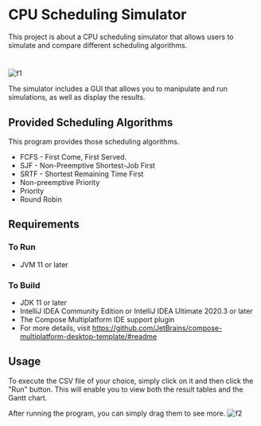# CPU Scheduling Simulator
This project is about a CPU scheduling simulator that allows users to simulate and compare different scheduling algorithms.
#
![f1](https://user-images.githubusercontent.com/53341392/235887774-a7bcaadc-44ac-4747-8b11-d3a9e84e3c8b.gif)

The simulator includes a GUI that allows you to manipulate and run simulations, as well as display the results.

## Provided Scheduling Algorithms
This program provides those scheduling algorithms.
* FCFS - First Come, First Served.
* SJF - Non-Preemptive Shortest-Job First
* SRTF - Shortest Remaining Time First
* Non-preemptive Priority
* Priority
* Round Robin

## Requirements
### To Run
* JVM 11 or later

### To Build
* JDK 11 or later
* IntelliJ IDEA Community Edition or IntelliJ IDEA Ultimate 2020.3 or later 
* The Compose Multiplatform IDE support plugin
* For more details, visit https://github.com/JetBrains/compose-multiplatform-desktop-template/#readme

## Usage
To execute the CSV file of your choice, simply click on it and then click the "Run" button.
This will enable you to view both the result tables and the Gantt chart.

After running the program, you can simply drag them to see more.
![f2](https://user-images.githubusercontent.com/53341392/235887812-d181366e-abce-41ed-beaa-c986f45aa9bf.gif)
